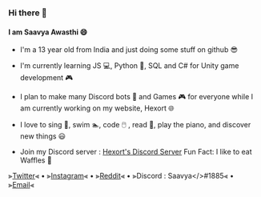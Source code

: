 ### Hi there 👋

#### I am Saavya Awasthi 😄

+ I'm a 13 year old from India and just doing some stuff on github 😎

+ I'm currently learning JS 💻, Python 🐍, SQL and C# for Unity game development 🎮

+ I plan to make many Discord bots 🤖 and Games 🎮 for everyone while I am currently working on my website, Hexort 🌐

+ I love to sing 🎤, swim 🏊, code 🖱️ , read 📖, play the piano, and discover new things 😃

+ Join my Discord server : [Hexort's Discord Server](https://discord.gg/shdC7Gcnp2)
Fun Fact: I like to eat Waffles 🧇 

⫸[Twitter](https://twitter.com/SaavyaAwasthi)⫷   •   ⫸[Instagram](https://www.instagram.com/saavyaawasthi_/)⫷   •   ⫸[Reddit](https://www.reddit.com/user/SaavyaAwasthi)⫷   •    ⫸Discord : Saavya</>#1885⫷  •  ⫸[Email](https://mail.google.com/mail/u/0/#inbox?compose=CllgCJlFDFLXZRdkxVQNVkZLqXNPWRhvDCJGmpRznhwTvssrtnhTbsctcHBTpknqrXVJsgTclQq)⫷


<!--
**SaavyaAwasthi/SaavyaAwasthi** is a ✨ _special_ ✨ repository because its `README.md` (this file) appears on your GitHub profile.

Here are some ideas to get you started:

- 🔭 I’m currently working on ...
- 🌱 I’m currently learning ...
- 👯 I’m looking to collaborate on ...
- 🤔 I’m looking for help with ...
- 💬 Ask me about ...
- 📫 How to reach me: ...
- 😄 Pronouns: ...
- ⚡ Fun fact: ...
-->
